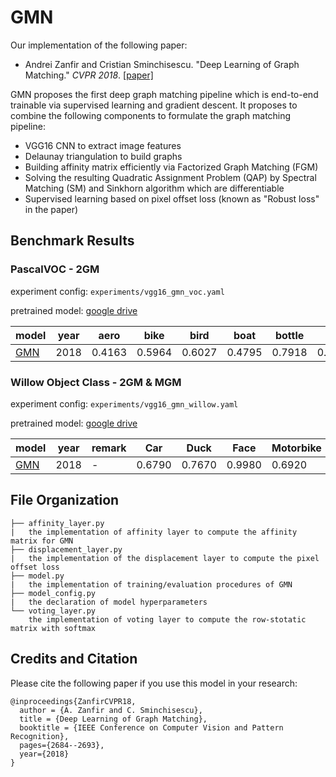 # GMN

Our implementation of the following paper:
* Andrei Zanfir and Cristian Sminchisescu. "Deep Learning of Graph Matching." _CVPR 2018_.
    [[paper]](http://openaccess.thecvf.com/content_cvpr_2018/html/Zanfir_Deep_Learning_of_CVPR_2018_paper.html)

GMN proposes the first deep graph matching pipeline which is end-to-end trainable via supervised learning and gradient descent. It proposes to combine the following components to formulate the graph matching pipeline:
* VGG16 CNN to extract image features
* Delaunay triangulation to build graphs
* Building affinity matrix efficiently via Factorized Graph Matching (FGM)
* Solving the resulting Quadratic Assignment Problem (QAP) by Spectral Matching (SM) and Sinkhorn algorithm which are differentiable
* Supervised learning based on pixel offset loss (known as "Robust loss" in the paper)

## Benchmark Results
### PascalVOC - 2GM
experiment config: ``experiments/vgg16_gmn_voc.yaml``

pretrained model: [google drive](https://drive.google.com/file/d/1X8p4XjzqGDniYirwSNqsQhBLWB5VcqN2/view?usp=sharing)

| model                  | year | aero   | bike   | bird   | boat   | bottle | bus    | car    | cat    | chair  | cow    | table  | dog    | horse  | mbkie  | person | plant  | sheep  | sofa   | train  | tv     | mean   |
| ---------------------- | ---- | ------ | ------ | ------ | ------ | ------ | ------ | ------ | ------ | ------ | ------ | ------ | ------ | ------ | ------ | ------ | ------ | ------ | ------ | ------ | ------ | ------ |
| [GMN](/models/GMN)     | 2018 | 0.4163 | 0.5964 | 0.6027 | 0.4795 | 0.7918 | 0.7020 | 0.6735 | 0.6488 | 0.3924 | 0.6128 | 0.6693 | 0.5976 | 0.6106 | 0.5975 | 0.3721 | 0.7818 | 0.6800 | 0.4993 | 0.8421 | 0.9141 | 0.6240 |

### Willow Object Class - 2GM & MGM
experiment config: ``experiments/vgg16_gmn_willow.yaml``

pretrained model: [google drive](https://drive.google.com/file/d/1PWM1i0oywH3hrwPdYerPazRmhApC0B4U/view?usp=sharing)

| model                    | year | remark          | Car    | Duck   | Face   | Motorbike | Winebottle | mean   |
| ------------------------ | ---- | --------------- | ------ | ------ | ------ | --------- | ---------- | ------ |
| [GMN](/models/GMN)       | 2018 | -               | 0.6790 | 0.7670 | 0.9980 | 0.6920    | 0.8310     | 0.7934 |

## File Organization
```
├── affinity_layer.py
|   the implementation of affinity layer to compute the affinity matrix for GMN 
├── displacement_layer.py
|   the implementation of the displacement layer to compute the pixel offset loss
├── model.py
|   the implementation of training/evaluation procedures of GMN
├── model_config.py
|   the declaration of model hyperparameters
└── voting_layer.py
    the implementation of voting layer to compute the row-stotatic matrix with softmax
```

## Credits and Citation

Please cite the following paper if you use this model in your research:
```
@inproceedings{ZanfirCVPR18,
  author = {A. Zanfir and C. Sminchisescu},
  title = {Deep Learning of Graph Matching},
  booktitle = {IEEE Conference on Computer Vision and Pattern Recognition},
  pages={2684--2693},
  year={2018}
}
```
